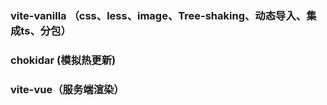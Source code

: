 ### vite-vanilla （css、less、image、Tree-shaking、动态导入、集成ts、分包）
### chokidar (模拟热更新) 
### vite-vue（服务端渲染）